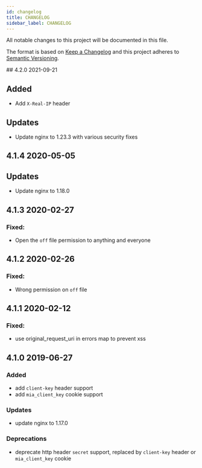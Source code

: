 ```yaml
---
id: changelog
title: CHANGELOG
sidebar_label: CHANGELOG
---
```

All notable changes to this project will be documented in this file.

The format is based on [Keep a Changelog](http://keepachangelog.com/en/1.0.0/)
and this project adheres to [Semantic Versioning](http://semver.org/spec/v2.0.0.html).

## 4.2.0 2021-09-21

## Added

- Add `X-Real-IP` header

## Updates

- Update nginx to 1.23.3 with various security fixes

## 4.1.4 2020-05-05

## Updates
- Update nginx to 1.18.0

## 4.1.3 2020-02-27

### Fixed:

- Open the `off` file permission to anything and everyone

## 4.1.2 2020-02-26

### Fixed:

- Wrong permission on `off` file

## 4.1.1 2020-02-12

### Fixed:
  - use original_request_uri in errors map to prevent xss

## 4.1.0 2019-06-27

### Added
  - add `client-key` header support
  - add `mia_client_key` cookie support

### Updates
  - update nginx to 1.17.0

### Deprecations
  - deprecate http header `secret` support, replaced by `client-key` header or `mia_client_key` cookie
